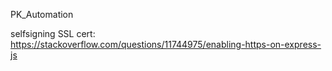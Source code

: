 PK_Automation


selfsigning SSL cert: https://stackoverflow.com/questions/11744975/enabling-https-on-express-js